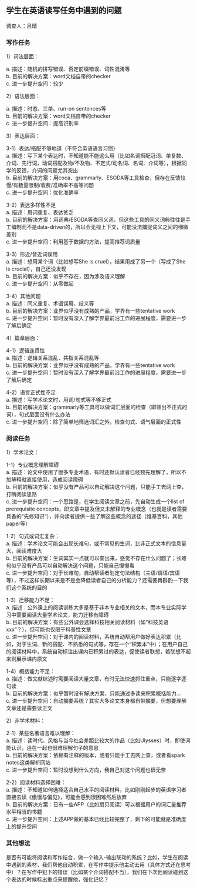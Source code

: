 ## 学生在英语读写任务中遇到的问题

调查人：吕晴

### 写作任务

1）词法层面：

a. 描述：随机的拼写错误、否定前缀错误、词性混淆等<br>
b. 目前的解决方案：word文档自带的checker<br>
c. 进一步提升空间：较少

2）语法层面：

a. 描述：时态、三单、run-on sentences等<br>
b. 目前的解决方案：word文档自带的checker<br>
c. 进一步提升空间：提高识别率

3）表达层面：

3-1）表达/搭配不够地道（不符合英语语言习惯）<br>
a. 描述：写下某个表达时，不知道能不能这么用（比如名词搭配冠词、单复数、介词、先行词，动词搭配及物/不及物、不定式/动名词、名词、介词等），根据同学的反馈，介词的问题尤其突出<br>
b. 目前的解决方案：用coca、grammarly、ESODA等工具检查，但存在反馈较慢/有数量限制/收费/准确率不高等问题<br>
c. 进一步提升空间：优化准确率

3-2）表达多样性不足<br>
a. 描述：用词重复、表达贫乏<br>
b. 目前的解决方案：用词典/ESODA等查同义词，但这些工具的同义词典往往是手工编制而不是data-driven的，所以会无视上下文，可能没法捕捉词义之间的细微差别<br>
c. 进一步提升空间：利用基于数据的方法，提高推荐词质量

3-3）形近/音近词误用<br>
a. 描述：想用某个词（比如想写She is cruel），结果用成了另一个（写成了She is crucial），自己还没发现<br>
b. 目前的解决方案：似乎不存在，因为涉及语义理解<br>
c. 进一步提升空间：从零做起

3-4）其他问题<br>
a. 描述：同义重复、术语误用、歧义等<br>
b. 目前的解决方案：业界似乎没有成熟的产品，学界有一些tentative work<br>
c. 进一步提升空间：暂时没有深入了解学界最前沿工作的进展程度，需要进一步了解后确定

4）篇章层面：

4-1）逻辑连贯性<br>
a. 描述：逻辑关系混乱、共指关系混乱等<br>
b. 目前的解决方案：业界似乎没有成熟的产品，学界有一些tentative work<br>
c. 进一步提升空间：暂时没有深入了解学界最前沿工作的进展程度，需要进一步了解后确定

4-2）语言正式性不足<br>
a. 描述：写学术论文时，用词/句式等不够正式<br>
b. 目前的解决方案：grammarly等工具可以做词汇层面的检查（即筛出不正式的词），句式层面没有什么办法<br>
c. 进一步提升空间：除了简单地筛选词汇之外，检查句式、语气层面的正式性

### 阅读任务

1）学术论文：

1-1）专业概念理解障碍<br>
a. 描述：论文中使用了很多专业术语，有时还默认读者已经预先理解了，所以不加解释就直接使用，造成阅读障碍<br>
b. 目前的解决方案：似乎没有产品可以自动解决这个问题，只能手工去网上查，打断阅读思路<br>
c. 进一步提升空间：一个思路是，在学生阅读文章之前，先自动生成一个list of prerequisite concepts，即文章中提及但又未解释的专业概念（也就是读者需要具备的“先修知识”），并向读者提供一些了解这些概念的途径（维基百科，其他paper等）

1-2）句式或词汇复杂：<br>
a. 描述：学术论文可能会出现长难句，或不常见的生词，比非正式文本的信息量大，阅读难度大<br>
b. 目前的解决方案：生词其实一点就可以查出来，感觉不存在什么问题了；长难句似乎没有产品可以自动解决这个问题，只能自己慢慢看<br>
c. 进一步提升空间：对于长难句，自动帮读者划定句法结构（主语/谓语/宾语等），不过这样长期以来是不是会降低读者自己的分析能力？还需要再斟酌一下我们这个系统的目的

1-3）迁移能力不足：<br>
a. 描述：公外课上的阅读训练大多是基于非本专业相关的文本，而本专业实际学习中需要阅读大量学术论文，能力迁移有障碍<br>
b. 目前的解决方案：有些公外课会选择科技相关阅读材料（如“科技英语xxx”？），但可能也仅限于科普性文章<br>
c. 进一步提升空间：对于课内的阅读材料，系统自动帮用户做好表达积累（比如，对于生词、新的搭配、不熟悉的句式等，存在一个“积累本”中）；在用户自己的阅读材料中，系统自动标注出课内已积累过的表达，促使读者联想，若联想不起来则展示课内原文

1-4）概括能力不足：<br>
a. 描述：做文献综述时需要阅读大量文章，有时无法快速抓住重点，只能逐字逐句读<br>
b. 目前的解决方案：似乎暂时没有解决方案，只能通过多读来积累概括能力…<br>
c. 进一步提升空间：自动摘要系统？其实大多论文本身都自带摘要，但想要理解文章还是需要读正文

2）非学术材料：

2-1）某些名著语言难以理解：<br>
a. 描述：读时代、风格与当今社会差距比较大的作品（比如Ulysses）时，即使词能认识，连在一起也很难理解句子的意思<br>
b. 目前的解决方案：依赖有注释的版本，或者只能手工去网上查，或者看spark notes这类解析网站<br>
c. 进一步提升空间：暂时没想到什么方向，我自己对这个问题也很无奈

2-2）阅读材料选择困难：<br>
a. 描述：不知道如何选择适合自己水平的阅读材料，比如刚刚起步的英语学习者直接去读《傲慢与偏见》，可能会感到很困难然后放弃<br>
b. 目前的解决方案：已有一些APP（比如扇贝阅读）可以根据用户的词汇量推荐水平相当的书籍<br>
c. 进一步提升空间：上述APP做的基本已经比较完整了，剩下的可能就是准确度上的提升空间


### 其他想法

是否有可能将阅读和写作结合，做一个输入-输出联动的系统？比如，学生在阅读中遇到的素材，我们帮他自动积累，在写作中提示他主动去用（具体方式还在思考中）？在写作中犯下的错误（比如某个介词搭配不当），我们在下次他阅读碰到这个表达的时候标出重点来提醒他，强化记忆？
